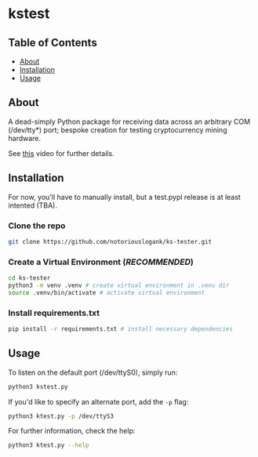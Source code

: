 # kstest

## Table of Contents

- [About](#about)
- [Installation](#installation)
- [Usage](#usage)

## About <a name = "about"></a>

A dead-simply Python package for receiving data across an arbitrary COM (/dev/tty*) port; bespoke creation for testing cryptocurrency mining hardware.

See [this](https://www.youtube.com/watch?v=kKo_oxJXOaE) video for further details.

## Installation <a name = "installation"></a>

For now, you'll have to manually install, but a test.pypl release is at least intented (TBA).

### Clone the repo

```bash
git clone https://github.com/notoriouslogank/ks-tester.git
```

### Create a Virtual Environment (*RECOMMENDED*)

```bash
cd ks-tester
python3 -m venv .venv # create virtual environment in .venv dir
source .venv/bin/activate # activate virtual environment
```

### Install requirements.txt
```bash
pip install -r requirements.txt # install necessary dependencies
```


## Usage <a name = "usage"></a>

To listen on the default port (/dev/ttyS0), simply run:

```bash
python3 kstest.py
```

If you'd like to specify an alternate port, add the `-p` flag:

```bash
python3 ktest.py -p /dev/ttyS3
```

For further information, check the help:

```bash
python3 ktest.py --help
```
